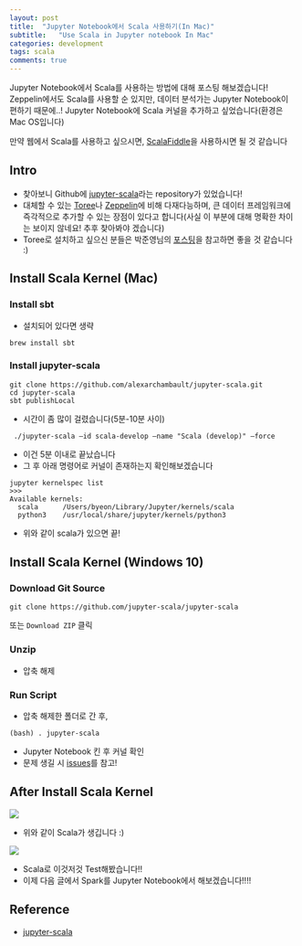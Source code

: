 ```yaml
---
layout: post
title:  "Jupyter Notebook에서 Scala 사용하기(In Mac)"
subtitle:   "Use Scala in Jupyter notebook In Mac"
categories: development
tags: scala
comments: true
---
```

Jupyter Notebook에서 Scala를 사용하는 방법에 대해 포스팅 해보겠습니다! Zeppelin에서도 Scala를 사용할 순 있지만, 데이터 분석가는 Jupyter Notebook이 편하기 때문에..! Jupyter Notebook에 Scala 커널을 추가하고 싶었습니다(환경은 Mac OS입니다)

만약 웹에서 Scala를 사용하고 싶으시면, [ScalaFiddle](https://scalafiddle.io/)을 사용하시면 될 것 같습니다


## Intro
- 찾아보니 Github에 [jupyter-scala](https://github.com/jupyter-scala/jupyter-scala)라는 repository가 있었습니다!
- 대체할 수 있는 [Toree](https://github.com/apache/incubator-toree)나 [Zeppelin](https://github.com/apache/zeppelin)에 비해 다재다능하며, 큰 데이터 프레임워크에 즉각적으로 추가할 수 있는 장점이 있다고 합니다(사실 이 부분에 대해 명확한 차이는 보이지 않네요! 추후 찾아봐야 겠습니다)
- Toree로 설치하고 싶으신 분들은 박준영님의 [포스팅](http://swalloow.github.io//jupyter-spark)을 참고하면 좋을 것 같습니다 :)

## Install Scala Kernel (Mac)
### Install sbt
- 설치되어 있다면 생략

```
brew install sbt
```

### Install jupyter-scala
```
git clone https://github.com/alexarchambault/jupyter-scala.git
cd jupyter-scala
sbt publishLocal
```

- 시간이 좀 많이 걸렸습니다(5분-10분 사이)

```
 ./jupyter-scala –id scala-develop –name "Scala (develop)" –force
```

- 이건 5분 이내로 끝났습니다
- 그 후 아래 명령어로 커널이 존재하는지 확인해보겠습니다

```
jupyter kernelspec list
>>>
Available kernels:
  scala      /Users/byeon/Library/Jupyter/kernels/scala
  python3    /usr/local/share/jupyter/kernels/python3
```

- 위와 같이 scala가 있으면 끝!

## Install Scala Kernel (Windows 10)
### Download Git Source
```
git clone https://github.com/jupyter-scala/jupyter-scala
```

또는 ```Download ZIP``` 클릭

### Unzip
- 압축 해제

### Run Script
- 압축 해제한 폴더로 간 후,
```
(bash) . jupyter-scala
```

- Jupyter Notebook 킨 후 커널 확인
- 문제 생길 시 [issues](https://github.com/jupyter-scala/jupyter-scala/issues/108)를 참고!



## After Install Scala Kernel
<img src="https://www.dropbox.com/s/hvash2pjev17l4i/Screenshot%202018-04-25%2011.43.39.png?raw=1">

- 위와 같이 Scala가 생깁니다 :)

<img src="https://www.dropbox.com/s/cd1rmab8zi9zh1t/Screenshot%202018-04-25%2011.45.48.png?raw=1">

- Scala로 이것저것 Test해봤습니다!!
- 이제 다음 글에서 Spark를 Jupyter Notebook에서 해보겠습니다!!!!


## Reference
- [jupyter-scala](https://github.com/jupyter-scala/jupyter-scala)
